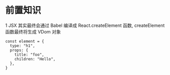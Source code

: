 # 前置知识
1 JSX 其实最终会通过 Babel 编译成 React.createElement 函数, createElement 函数最终将生成 VDom 对象
```
const element = {
  type: "h1",
  props: {
    title: "foo",
    children: "Hello",
  },
}
```

